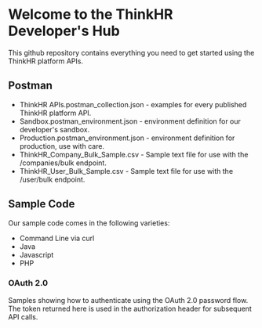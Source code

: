 # Welcome to the ThinkHR Developer's Hub
This github repository contains everything you need to get started using the ThinkHR platform APIs.

## Postman

* ThinkHR APIs.postman_collection.json - examples for every published ThinkHR platform API.
* Sandbox.postman_environment.json - environment definition for our developer's sandbox.
* Production.postman_environment.json - environment definition for production, use with care.
* ThinkHR_Company_Bulk_Sample.csv - Sample text file for use with the /companies/bulk endpoint.
* ThinkHR_User_Bulk_Sample.csv - Sample text file for use with the /user/bulk endpoint.

## Sample Code

Our sample code comes in the following varieties:

* Command Line via curl
* Java
* Javascript
* PHP

### OAuth 2.0

Samples showing how to authenticate using the OAuth 2.0 password flow.  The token returned here is used in the authorization header for subsequent API calls.

